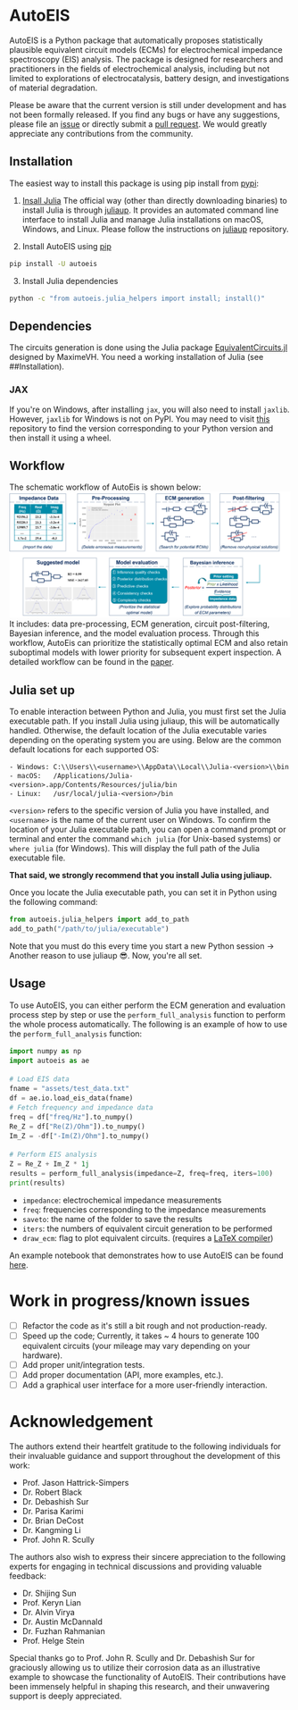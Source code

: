 # AutoEIS
AutoEIS is a Python package that automatically proposes statistically plausible equivalent circuit models (ECMs) for electrochemical impedance spectroscopy (EIS) analysis. The package is designed for researchers and practitioners in the fields of electrochemical analysis, including but not limited to explorations of electrocatalysis, battery design, and investigations of material degradation.

Please be aware that the current version is still under development and has not been formally released. If you find any bugs or have any suggestions, please file an [issue](https://github.com/AUTODIAL/AutoEIS/issues) or directly submit a [pull request](https://github.com/AUTODIAL/AutoEIS/pulls). We would greatly appreciate any contributions from the community.

## Installation
The easiest way to install this package is using pip install from [pypi](https://pypi.org/project/autoeis/):

1. [Insall Julia](https://github.com/JuliaLang/juliaup)
The official way (other than directly downloading binaries) to install Julia is through [juliaup](https://github.com/JuliaLang/juliaup). It provides an automated command line interface to install Julia and manage Julia installations on macOS, Windows, and Linux. Please follow the instructions on [juliaup](https://github.com/JuliaLang/juliaup) repository.

2. Install AutoEIS using [pip](https://pypi.org/project/autoeis)
```bash
pip install -U autoeis
```

3. Install Julia dependencies
```bash
python -c "from autoeis.julia_helpers import install; install()"
```

## Dependencies
The circuits generation is done using the Julia package [EquivalentCircuits.jl](https://github.com/MaximeVH/EquivalentCircuits.jl) designed by MaximeVH. You need a working installation of Julia (see ##Installation).

### JAX
If you're on Windows, after installing `jax`, you will also need to install `jaxlib`. However, `jaxlib` for Windows is not on PyPI. You may need to visit [this](https://github.com/cloudhan/jax-windows-builder) repository to find the version corresponding to your Python version and then install it using a wheel.

## Workflow
The schematic workflow of AutoEis is shown below:
![AutoEIS workflow](./static/workflow.png)
It includes: data pre-processing, ECM generation, circuit post-filtering, Bayesian inference, and the model evaluation process. Through this workflow, AutoEis can prioritize the statistically optimal ECM and also retain suboptimal models with lower priority for subsequent expert inspection. A detailed workflow can be found in the [paper](https://iopscience.iop.org/article/10.1149/1945-7111/aceab2/meta).

## Julia set up
To enable interaction between Python and Julia, you must first set the Julia executable path. If you install Julia using juliaup, this will be automatically handled. Otherwise, the default location of the Julia executable varies depending on the operating system you are using. Below are the common default locations for each supported OS:

```shell
- Windows: C:\\Users\\<username>\\AppData\\Local\\Julia-<version>\\bin
- macOS:   /Applications/Julia-<version>.app/Contents/Resources/julia/bin
- Linux:   /usr/local/julia-<version>/bin
```

`<version>` refers to the specific version of Julia you have installed, and `<username>` is the name of the current user on Windows. To confirm the location of your Julia executable path, you can open a command prompt or terminal and enter the command `which julia` (for Unix-based systems) or `where julia` (for Windows). This will display the full path of the Julia executable file.

**That said, we strongly recommend that you install Julia using juliaup.**

Once you locate the Julia executable path, you can set it in Python using the following command:

```python
from autoeis.julia_helpers import add_to_path
add_to_path("/path/to/julia/executable")
```

Note that you must do this every time you start a new Python session -> Another reason to use juliaup 😎. Now, you're all set.

## Usage
To use AutoEIS, you can either perform the ECM generation and evaluation process step by step or use the `perform_full_analysis` function to perform the whole process automatically. The following is an example of how to use the `perform_full_analysis` function:

```python
import numpy as np
import autoeis as ae

# Load EIS data
fname = "assets/test_data.txt"
df = ae.io.load_eis_data(fname)
# Fetch frequency and impedance data
freq = df["freq/Hz"].to_numpy()
Re_Z = df["Re(Z)/Ohm"]).to_numpy()
Im_Z = -df["-Im(Z)/Ohm"].to_numpy()

# Perform EIS analysis
Z = Re_Z + Im_Z * 1j
results = perform_full_analysis(impedance=Z, freq=freq, iters=100)
print(results)
```

- `impedance`: electrochemical impedance measurements
- `freq`: frequencies corresponding to the impedance measurements
- `saveto`: the name of the folder to save the results
- `iters`: the numbers of equivalent circuit generation to be performed
- `draw_ecm`: flag to plot equivalent circuits. (requires a [LaTeX compiler](https://www.latex-project.org/get/)) 
  
An example notebook that demonstrates how to use AutoEIS can be found [here](https://github.com/AUTODIAL/AutoEIS/blob/main/examples/demo_brief.ipynb). 

# Work in progress/known issues
- [ ] Refactor the code as it's still a bit rough and not production-ready.
- [ ] Speed up the code; Currently, it takes ~ 4 hours to generate 100 equivalent circuits (your mileage may vary depending on your hardware).
- [ ] Add proper unit/integration tests.
- [ ] Add proper documentation (API, more examples, etc.).
- [ ] Add a graphical user interface for a more user-friendly interaction.

# Acknowledgement
The authors extend their heartfelt gratitude to the following individuals for their invaluable guidance and support throughout the development of this work:

- Prof. Jason Hattrick-Simpers
- Dr. Robert Black
- Dr. Debashish Sur
- Dr. Parisa Karimi
- Dr. Brian DeCost
- Dr. Kangming Li
- Prof. John R. Scully

The authors also wish to express their sincere appreciation to the following experts for engaging in technical discussions and providing valuable feedback:

- Dr. Shijing Sun
- Prof. Keryn Lian
- Dr. Alvin Virya
- Dr. Austin McDannald
- Dr. Fuzhan Rahmanian
- Prof. Helge Stein
  
Special thanks go to Prof. John R. Scully and Dr. Debashish Sur for graciously allowing us to utilize their corrosion data as an illustrative example to showcase the functionality of AutoEIS. Their contributions have been immensely helpful in shaping this research, and their unwavering support is deeply appreciated.
